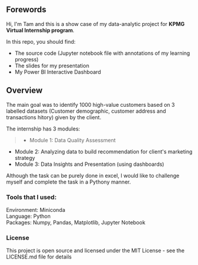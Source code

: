## Forewords
Hi, I'm Tam and this is a show case of my data-analytic project for __KPMG Virtual Internship program__.

In this repo, you should find:
- The source code (Jupyter notebook file with annotations of my learning progress)
- The slides for my presentation
- My Power BI Interactive Dashboard

## Overview
The main goal was to identify  1000 high-value customers based on 3 labelled datasets (Customer demographic, customer address and transactions hitory) given by the client.

The internship has 3 modules:
>- Module 1: Data Quality Assessment
- Module 2: Analyzing data to build recommendation for client's marketing strategy
- Module 3: Data Insights and Presentation (using dashboards)

Although the task can be purely done in excel, I would like to challenge myself and complete the task in a Pythony manner.

### Tools that I used:

Environment: Miniconda <br>
Language: Python <br>
Packages: Numpy, Pandas, Matplotlib, Jupyter Notebook <br>


### License
This project is open source and licensed under the MIT License - see the LICENSE.md file for details
